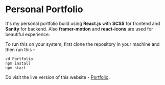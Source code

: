 # Personal Portfolio

It's my personal portfolio build using **React.js** with **SCSS** for frontend and **Sanity** for backend. Also **framer-motion** and **react-icons** are used for beautiful experience.

To run this on your system, first clone the repository in your machine and then run this -
```
cd Portfolio
npm install
npm start
```
Do visit the live version of this website - [Portfolio](chinuanand.works).

